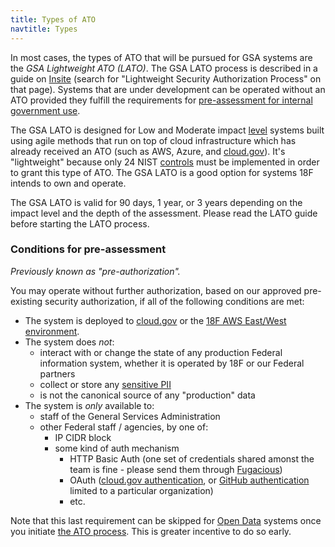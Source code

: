 ```yaml
---
title: Types of ATO
navtitle: Types
---
```


In most cases, the types of ATO that will be pursued for GSA systems are the *GSA Lightweight ATO (LATO)*. The GSA LATO process is described in a guide on [Insite](https://insite.gsa.gov/portal/content/627230) (search for "Lightweight Security Authorization Process" on that page). Systems that are under development can be operated without an ATO provided they fulfill the requirements for [pre-assessment for internal government use](#conditions-for-pre-assessment).

The GSA LATO is designed for Low and Moderate impact [level](../levels/) systems built using agile methods that run on top of cloud infrastructure which has already received an ATO (such as AWS, Azure, and [cloud.gov](https://cloud.gov)). It's "lightweight" because only 24 NIST [controls](../controls/) must be implemented in order to grant this type of ATO. The GSA LATO is a good option for systems 18F intends to own and operate.

The GSA LATO is valid for 90 days, 1 year, or 3 years depending on the impact level and the depth of the assessment. Please read the LATO guide before starting the LATO process.

### Conditions for pre-assessment

_Previously known as "pre-authorization"._

You may operate without further authorization, based on our approved pre-existing security authorization, if all of the following conditions are met:

* The system is deployed to [cloud.gov](https://cloud.gov) or the [18F AWS East/West environment](../../infrastructure/aws/).
* The system does _not_:
    * interact with or change the state of any production Federal information system, whether it is operated by 18F or our Federal partners
    * collect or store any [sensitive PII](../../security/pii)
    * is not the canonical source of any "production" data
* The system is _only_ available to:
    * staff of the General Services Administration
    * other Federal staff / agencies, by one of:
        * IP CIDR block
        * some kind of auth mechanism
            * HTTP Basic Auth (one set of credentials shared amonst the team is fine - please send them through [Fugacious](https://fugacious.18f.gov/))
            * OAuth ([cloud.gov authentication](https://docs.cloud.gov/apps/leveraging-authentication/), or [GitHub authentication](https://developer.github.com/v3/oauth/) limited to a particular organization)
            * etc.

Note that this last requirement can be skipped for [Open Data](../levels/#open-data-atos) systems once you initiate [the ATO process](../checklist/). This is greater incentive to do so early.
